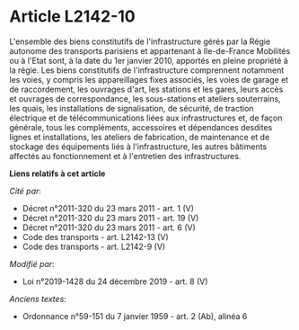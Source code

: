 # Article L2142-10

L'ensemble des biens constitutifs de l'infrastructure gérés par la Régie autonome des transports parisiens et appartenant à
Ile-de-France Mobilités ou à l'Etat sont, à la date du 1er janvier 2010, apportés en pleine propriété à la régie. Les biens
constitutifs de l'infrastructure comprennent notamment les voies, y compris les appareillages fixes associés, les voies de
garage et de raccordement, les ouvrages d'art, les stations et les gares, leurs accès et ouvrages de correspondance, les
sous-stations et ateliers souterrains, les quais, les installations de signalisation, de sécurité, de traction électrique et
de télécommunications liées aux infrastructures et, de façon générale, tous les compléments, accessoires et dépendances
desdites lignes et installations, les ateliers de fabrication, de maintenance et de stockage des équipements liés à
l'infrastructure, les autres bâtiments affectés au fonctionnement et à l'entretien des infrastructures.

**Liens relatifs à cet article**

_Cité par_:

  - Décret n°2011-320 du 23 mars 2011 - art. 1 (V)
  - Décret n°2011-320 du 23 mars 2011 - art. 19 (V)
  - Décret n°2011-320 du 23 mars 2011 - art. 6 (V)
  - Code des transports - art. L2142-13 (V)
  - Code des transports - art. L2142-9 (V)

_Modifié par_:

  - Loi n°2019-1428 du 24 décembre 2019 - art. 8 (V)

_Anciens textes_:

  - Ordonnance n°59-151 du 7 janvier 1959 - art. 2 (Ab), alinéa 6
